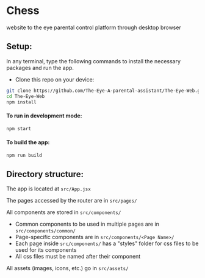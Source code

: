 # Chess

website to the eye parental control platform through desktop browser

## Setup:

In any terminal, type the following commands to install the necessary packages and run the app.

- Clone this repo on your device:

```bash
git clone https://github.com/The-Eye-A-parental-assistant/The-Eye-Web.git
cd The-Eye-Web
npm install
```

#### To run in development mode:

```bash
npm start
```

#### To build the app:

```bash
npm run build
```

## Directory structure:

The app is located at `src/App.jsx`

The pages accessed by the router are in `src/pages/`

All components are stored in `src/components/`

- Common components to be used in multiple pages are in `src/components/common/`
- Page-specific components are in `src/components/<Page Name>/`
- Each page inside `src/components/` has a "styles" folder for css files to be used for its components
- All css files must be named after their component

All assets (images, icons, etc.) go in `src/assets/`
